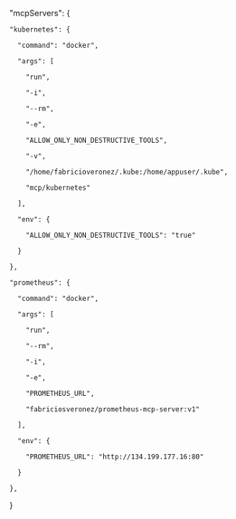 "mcpServers": {

    "kubernetes": {

      "command": "docker",

      "args": [

        "run",

        "-i",

        "--rm",

        "-e",

        "ALLOW_ONLY_NON_DESTRUCTIVE_TOOLS",

        "-v",

        "/home/fabricioveronez/.kube:/home/appuser/.kube",

        "mcp/kubernetes"

      ],

      "env": {

        "ALLOW_ONLY_NON_DESTRUCTIVE_TOOLS": "true"

      }

    },

    "prometheus": {

      "command": "docker",

      "args": [

        "run",

        "--rm",

        "-i",

        "-e",

        "PROMETHEUS_URL",

        "fabriciosveronez/prometheus-mcp-server:v1"

      ],

      "env": {

        "PROMETHEUS_URL": "http://134.199.177.16:80"

      }

    },

}